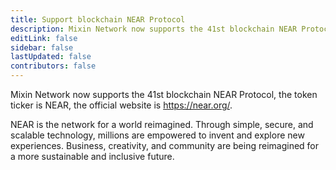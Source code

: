```yaml
---
title: Support blockchain NEAR Protocol
description: Mixin Network now supports the 41st blockchain NEAR Protocol.
editLink: false
sidebar: false
lastUpdated: false
contributors: false
---
```


Mixin Network now supports the 41st blockchain NEAR Protocol, the token ticker is NEAR, the official website is https://near.org/.

NEAR is the network for a world reimagined. Through simple, secure, and scalable technology, millions are empowered to invent and explore new experiences. Business, creativity, and community are being reimagined for a more sustainable and inclusive future.